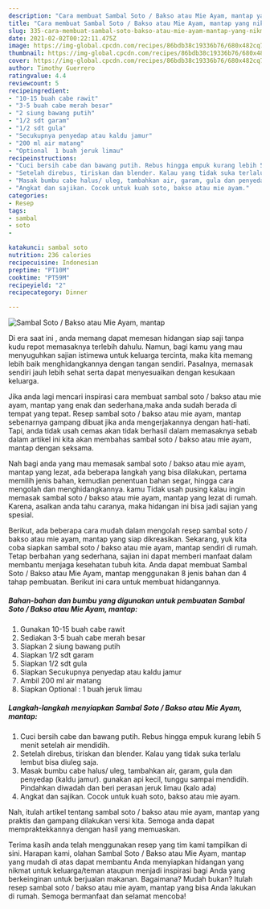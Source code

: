 ```yaml
---
description: "Cara membuat Sambal Soto / Bakso atau Mie Ayam, mantap yang nikmat Untuk Jualan"
title: "Cara membuat Sambal Soto / Bakso atau Mie Ayam, mantap yang nikmat Untuk Jualan"
slug: 335-cara-membuat-sambal-soto-bakso-atau-mie-ayam-mantap-yang-nikmat-untuk-jualan
date: 2021-02-02T00:22:11.475Z
image: https://img-global.cpcdn.com/recipes/86bdb38c19336b76/680x482cq70/sambal-soto-bakso-atau-mie-ayam-mantap-foto-resep-utama.jpg
thumbnail: https://img-global.cpcdn.com/recipes/86bdb38c19336b76/680x482cq70/sambal-soto-bakso-atau-mie-ayam-mantap-foto-resep-utama.jpg
cover: https://img-global.cpcdn.com/recipes/86bdb38c19336b76/680x482cq70/sambal-soto-bakso-atau-mie-ayam-mantap-foto-resep-utama.jpg
author: Timothy Guerrero
ratingvalue: 4.4
reviewcount: 5
recipeingredient:
- "10-15 buah cabe rawit"
- "3-5 buah cabe merah besar"
- "2 siung bawang putih"
- "1/2 sdt garam"
- "1/2 sdt gula"
- "Secukupnya penyedap atau kaldu jamur"
- "200 ml air matang"
- "Optional  1 buah jeruk limau"
recipeinstructions:
- "Cuci bersih cabe dan bawang putih. Rebus hingga empuk kurang lebih 5 menit setelah air mendidih."
- "Setelah direbus, tiriskan dan blender. Kalau yang tidak suka terlalu lembut bisa diuleg saja."
- "Masak bumbu cabe halus/ uleg, tambahkan air, garam, gula dan penyedap (kaldu jamur). gunakan api kecil, tunggu sampai mendidih. Pindahkan diwadah dan beri perasan jeruk limau (kalo ada)"
- "Angkat dan sajikan. Cocok untuk kuah soto, bakso atau mie ayam."
categories:
- Resep
tags:
- sambal
- soto
- 

katakunci: sambal soto  
nutrition: 236 calories
recipecuisine: Indonesian
preptime: "PT10M"
cooktime: "PT59M"
recipeyield: "2"
recipecategory: Dinner

---
```



![Sambal Soto / Bakso atau Mie Ayam, mantap](https://img-global.cpcdn.com/recipes/86bdb38c19336b76/680x482cq70/sambal-soto-bakso-atau-mie-ayam-mantap-foto-resep-utama.jpg)

Di era  saat ini , anda memang dapat memesan hidangan siap saji tanpa kudu repot memasaknya terlebih dahulu. Namun, bagi kamu yang mau menyuguhkan sajian istimewa untuk keluarga tercinta, maka kita memang lebih baik menghidangkannya dengan tangan sendiri. Pasalnya, memasak sendiri jauh lebih sehat serta dapat menyesuaikan dengan kesukaan keluarga.

Jika anda lagi mencari inspirasi cara membuat sambal soto / bakso atau mie ayam, mantap yang enak dan sederhana,maka anda sudah berada di tempat yang tepat. Resep sambal soto / bakso atau mie ayam, mantap  sebenarnya gampang dibuat jika anda mengerjakannya dengan hati-hati. Tapi, anda tidak usah cemas akan tidak berhasil dalam memasaknya 
sebab dalam artikel ini kita akan membahas sambal soto / bakso atau mie ayam, mantap dengan seksama.  



Nah bagi anda yang mau memasak sambal soto / bakso atau mie ayam, mantap yang lezat, ada beberapa langkah yang bisa dilakukan, pertama memilih jenis bahan, kemudian penentuan bahan segar, hingga cara mengolah dan menghidangkannya. kamu Tidak usah pusing kalau ingin memasak sambal soto / bakso atau mie ayam, mantap yang lezat di rumah. Karena, asalkan anda  tahu caranya, maka hidangan ini bisa jadi sajian yang spesial.

Berikut, ada beberapa cara mudah dalam mengolah resep sambal soto / bakso atau mie ayam, mantap yang siap dikreasikan. Sekarang, yuk kita coba siapkan sambal soto / bakso atau mie ayam, mantap sendiri di rumah. Tetap berbahan yang sederhana, sajian ini dapat memberi manfaat dalam membantu menjaga kesehatan tubuh kita. Anda dapat membuat Sambal Soto / Bakso atau Mie Ayam, mantap menggunakan 8 jenis bahan dan 4 tahap pembuatan. Berikut ini cara untuk membuat hidangannya.

<!--inarticleads1-->

##### Bahan-bahan dan bumbu yang digunakan untuk pembuatan Sambal Soto / Bakso atau Mie Ayam, mantap:

1. Gunakan 10-15 buah cabe rawit
1. Sediakan 3-5 buah cabe merah besar
1. Siapkan 2 siung bawang putih
1. Siapkan 1/2 sdt garam
1. Siapkan 1/2 sdt gula
1. Siapkan Secukupnya penyedap atau kaldu jamur
1. Ambil 200 ml air matang
1. Siapkan Optional : 1 buah jeruk limau




<!--inarticleads2-->

##### Langkah-langkah menyiapkan Sambal Soto / Bakso atau Mie Ayam, mantap:

1. Cuci bersih cabe dan bawang putih. Rebus hingga empuk kurang lebih 5 menit setelah air mendidih.
1. Setelah direbus, tiriskan dan blender. Kalau yang tidak suka terlalu lembut bisa diuleg saja.
1. Masak bumbu cabe halus/ uleg, tambahkan air, garam, gula dan penyedap (kaldu jamur). gunakan api kecil, tunggu sampai mendidih. Pindahkan diwadah dan beri perasan jeruk limau (kalo ada)
1. Angkat dan sajikan. Cocok untuk kuah soto, bakso atau mie ayam.




Nah, itulah artikel tentang  sambal soto / bakso atau mie ayam, mantap  yang praktis dan gampang dilakukan versi kita. Semoga anda dapat mempraktekkannya dengan hasil yang memuaskan. 

Terima kasih anda telah menggunakan resep yang tim kami tampilkan di sini. Harapan kami, olahan  Sambal Soto / Bakso atau Mie Ayam, mantap yang mudah di atas dapat membantu Anda menyiapkan hidangan yang nikmat untuk keluarga/teman ataupun menjadi inspirasi bagi Anda yang berkeinginan untuk berjualan makanan. Bagaimana? Mudah bukan? Itulah resep sambal soto / bakso atau mie ayam, mantap yang bisa Anda lakukan di rumah. Semoga bermanfaat dan selamat mencoba!

